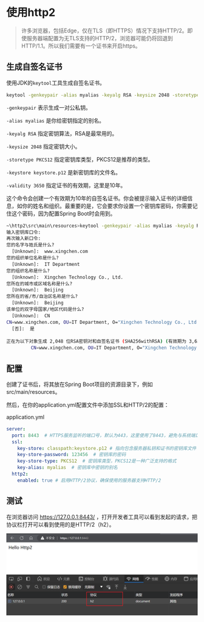 # 使用http2

> 许多浏览器，包括Edge，仅在TLS（即HTTPS）情况下支持HTTP/2。即使服务器端配置为无TLS支持的HTTP/2，浏览器可能仍将回退到HTTP/1.1。所以我们需要有一个证书来开启https。

## 生成自签名证书

使用JDK的`keytool`工具生成自签名证书。

```bash
keytool -genkeypair -alias myalias -keyalg RSA -keysize 2048 -storetype PKCS12 -keystore keystore.p12 -validity 3650
```
`-genkeypair` 表示生成一对公私钥。

`-alias myalias` 是你给密钥指定的别名。

`-keyalg RSA` 指定密钥算法，RSA是最常用的。

`-keysize 2048` 指定密钥大小。

`-storetype PKCS12` 指定密钥库类型，PKCS12是推荐的类型。

`-keystore keystore.p12` 是新密钥库的文件名。

`-validity 3650` 指定证书的有效期，这里是10年。

这个命令会创建一个有效期为10年的自签名证书。你会被提示输入证书的详细信息，如你的姓名和组织。最重要的是，它会要求你设置一个密钥库密码，你需要记住这个密码，因为配置Spring Boot时会用到。

```bash
~\http2\src\main\resources>keytool -genkeypair -alias myalias -keyalg RSA -keysize 2048 -storetype PKCS12 -keystore keystore.p12 -validity 3650
输入密钥库口令:  
再次输入新口令: 
您的名字与姓氏是什么?
  [Unknown]:  www.xingchen.com
您的组织单位名称是什么?
  [Unknown]:  IT Department
您的组织名称是什么?
  [Unknown]:  Xingchen Technology Co., Ltd.
您所在的城市或区域名称是什么?
  [Unknown]:  Beijing
您所在的省/市/自治区名称是什么?
  [Unknown]:  Beijing
该单位的双字母国家/地区代码是什么?
  [Unknown]:  CN
CN=www.xingchen.com, OU=IT Department, O="Xingchen Technology Co., Ltd.", L=Beijing, ST=Beijing, C=CN是否正确?
  [否]:  是

正在为以下对象生成 2,048 位RSA密钥对和自签名证书 (SHA256withRSA) (有效期为 3,650 天):
         CN=www.xingchen.com, OU=IT Department, O="Xingchen Technology Co., Ltd.", L=Beijing, ST=Beijing, C=CN
```

## 配置

创建了证书后，将其放在Spring Boot项目的资源目录下，例如src/main/resources。

然后，在你的application.yml配置文件中添加SSL和HTTP/2的配置：

application.yml
```yml
server:
  port: 8443  # HTTPS服务监听的端口号，默认为443，这里使用了8443，避免与系统端口冲突
  ssl:
    key-store: classpath:keystore.p12 # 指向包含服务器私钥和证书的密钥库文件
    key-store-password: 123456  # 密钥库的密码
    key-store-type: PKCS12  # 密钥库类型，PKCS12是一种广泛支持的格式
    key-alias: myalias  # 密钥库中密钥的别名
  http2:
    enabled: true # 启用HTTP/2协议，确保使用的服务器支持HTTP/2
```

## 测试

在浏览器访问 https://127.0.0.1:8443/ ，打开开发者工具可以看到发起的请求，把协议栏打开可以看到使用的是HTTP/2（h2）。

![20240119_220714.png](./doc/img/20240119_220714.png)